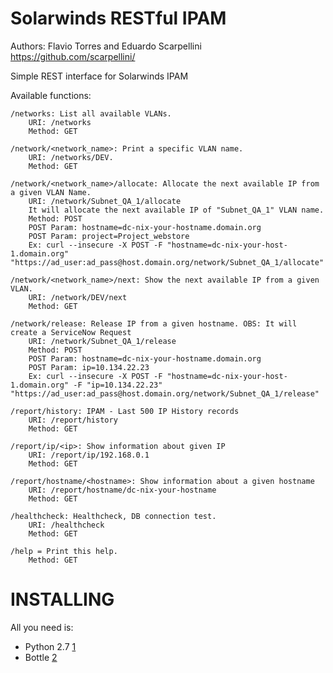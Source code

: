 Solarwinds RESTful IPAM
========================

Authors: Flavio Torres and Eduardo Scarpellini https://github.com/scarpellini/

Simple REST interface for Solarwinds IPAM

Available functions:

    /networks: List all available VLANs.
        URI: /networks
        Method: GET

    /network/<network_name>: Print a specific VLAN name.
        URI: /networks/DEV.
        Method: GET

    /network/<network_name>/allocate: Allocate the next available IP from a given VLAN Name.
        URI: /network/Subnet_QA_1/allocate
        It will allocate the next available IP of "Subnet_QA_1" VLAN name.
        Method: POST
        POST Param: hostname=dc-nix-your-hostname.domain.org
        POST Param: project=Project_webstore
        Ex: curl --insecure -X POST -F "hostname=dc-nix-your-host-1.domain.org" "https://ad_user:ad_pass@host.domain.org/network/Subnet_QA_1/allocate"

    /network/<network_name>/next: Show the next available IP from a given VLAN.
        URI: /network/DEV/next
        Method: GET

    /network/release: Release IP from a given hostname. OBS: It will create a ServiceNow Request
        URI: /network/Subnet_QA_1/release
        Method: POST
        POST Param: hostname=dc-nix-your-hostname.domain.org
        POST Param: ip=10.134.22.23
        Ex: curl --insecure -X POST -F "hostname=dc-nix-your-host-1.domain.org" -F "ip=10.134.22.23" "https://ad_user:ad_pass@host.domain.org/network/Subnet_QA_1/release"

    /report/history: IPAM - Last 500 IP History records
        URI: /report/history
        Method: GET

    /report/ip/<ip>: Show information about given IP
        URI: /report/ip/192.168.0.1
        Method: GET

    /report/hostname/<hostname>: Show information about a given hostname
        URI: /report/hostname/dc-nix-your-hostname
        Method: GET

    /healthcheck: Healthcheck, DB connection test.
        URI: /healthcheck
        Method: GET

    /help = Print this help.
        Method: GET


# INSTALLING

All you need is:

* Python 2.7 [1]
* Bottle [2]

[1]: http://www.python.org/download/releases/2.7.3/
[2]: http://bottlepy.org/docs/dev/
